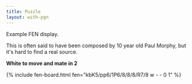 ```yaml
---
title: Puzzle
layout: with-pgn
---
```


Example FEN display.

This is often said to have been composed by 10 year old Paul Morphy,
but it's hard to find a real source.

**White to move and mate in 2**

{% include fen-board.html fen="kbK5/pp6/1P6/8/8/8/R7/8 w - - 0 1" %}
